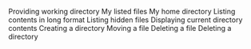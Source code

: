 Providing working directory
My listed files
My home directory
Listing contents in long format
Listing hidden files
Displaying current directory contents
Creating a directory
Moving a file
Deleting a file
Deleting a directory